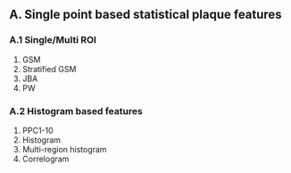 ## A. Single point based statistical plaque features
### A.1  Single/Multi ROI
1. GSM
2. Stratified GSM
3. JBA
4. PW
### A.2 Histogram based features
1. PPC1-10
2. Histogram
3. Multi-region histogram
4. Correlogram
